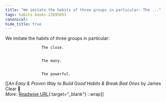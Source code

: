 ```yaml
---
title: "We imitate the habits of three groups in particular: The ..."
tags: habits books-22695053
canonical: 
hide_title: true
---
```


We imitate the habits of three groups in particular:
			
				
					The close.
				
				
					The many.
				
				
					The powerful.


[[<cite>_An Easy & Proven Way to Build Good Habits & Break Bad Ones_</cite> by James Clear 📕<br>
_More_: [Readwise URL](https://readwise.io/open/446271374){:target="_blank"}
::wrap]]